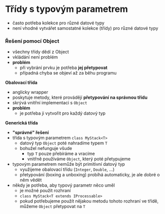 # Třídy s typovým parametrem

- často potřeba kolekce pro různé datové typy
- není vhodné vytvářet samostatné kolekce (třídy) pro různé datové typy

### Řešení pomocí Object

- všechny třídy dědí z Object
- vkládání není problém
- **problém**
	- při vybrání prvku je potřeba **jej přetypovat**
	- případná chyba se objeví až za běhu programu

**Obalovací třída**
- anglicky wrapper
- poskytuje metody, které provádějí **přetypování na správnou třídu**
- skrývá vnitřní implementaci s `Object`
- **problém**
	- je potřeba ji vytvořit pro každý datový typ

**Generická třída**
- **"správné" řešení**
- třída s typovým parametrem `class MyStack<T>`
	- datový typ `Object` poté nahradíme typem `T`
	- bohužel nefunguje všude
		- typ `T` pouze přebíráme a vracíme
		- vnitřně používáme `Object`, který poté přetypujeme
- typovým parametrem nemůže být primitivní datový typ
	- využijeme obalovací třídu (`Integer`, `Double`, ...)
	- přetypování (boxing a unboxing) probíhá automaticky, je ale dobré o něm vědět
- někdy je potřeba, aby typový parametr něco uměl
	- je možné použít rozhraní
	- `class MyStack<T extends IProcessable>`
	- pokud potřebujeme použít nějakou metodu tohoto rozhraní ve třídě, můžeme `Object` přetypovat na `T`